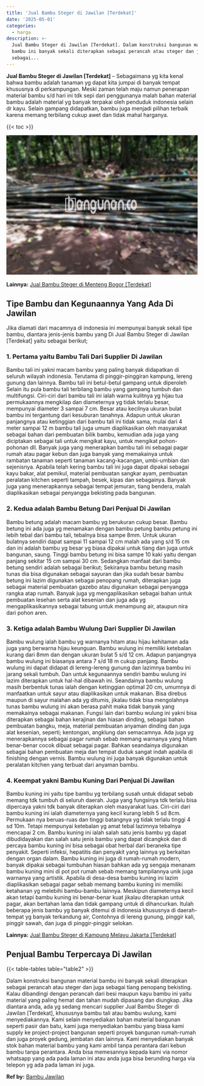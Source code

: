 ```yaml
---
title: 'Jual Bambu Steger di Jawilan [Terdekat]'
date: '2025-05-01'
categories:
  - harga
description: >-
  Jual Bambu Steger di Jawilan [Terdekat]. Dalam konstruksi bangunan material
  bambu ini banyak sekali diterapkan sebagai perancah atau steger dan juga
  sebagai...
---
```


**Jual Bambu Steger di Jawilan \[Terdekat\]** – Sebagaimana yg kita kenal bahwa bambu adalah tanaman yg dapat kita jumpai di banyak tempat khususnya di perkampungan. Meski zaman telah maju namun penerapan material bambu s/d hari ini tdk sepi dari penggunanya malah bahan material bambu adalah material yg banyak terpakai oleh penduduk indonesia selain dr kayu. Selain gampang didapatkan, bambu juga menjadi pilihan terbaik karena memang terbilang cukup awet dan tidak mahal harganya.

{{< toc >}}

![Jual Bambu Steger di Jawilan [Terdekat]](/images/jual-bambu-tali-27.png)

**Lainnya:** [Jual Bambu Steger di Menteng Bogor \[Terdekat\]](https://bambu.bangunan.co/jual-bambu-steger-di-menteng-bogor-terdekat/)

## Tipe Bambu dan Kegunaannya Yang Ada Di Jawilan

Jika diamati dari macamnya di indonesia ini mempunyai banyak sekali tipe bambu, diantara jenis-jenis bambu yang Di Jual Bambu Steger di Jawilan \[Terdekat\] yaitu sebagai berikut;

### 1\. Pertama yaitu Bambu Tali Dari Supplier Di Jawilan

Bambu tali ini yakni macam bambu yang paling banyak didapatkan di seluruh wilayah indonesia. Terutama di pinggir-pinggiran kampung, lereng gunung dan lainnya. Bambu tali ini betul-betul gampang untuk diperoleh Selain itu pula bambu tali terbilang bambu yang gampang tumbuh dan multifungsi. Ciri-ciri dari bambu tali ini ialah warna kulitnya yg hijau tua permukaannya mengkilap dan diameternya yg tidak terlalu besar, mempunyai diameter 3 sampai 7 cm. Besar atau kecilnya ukuran bulat bambu ini tergantung dari kesuburan tanahnya. Adapun untuk ukuran panjangnya atau ketinggian dari bambu tali ini tidak sama, mulai dari 4 meter sampai 12 m bambu tali juga umum diaplikasikan oleh masyarakat sebagai bahan dari pembuatan bilik bambu, kemudian ada juga yang diciptakan sebagai tali untuk mengikat kayu, untuk mengikat pohon-pohonan dll. Banyak juga yang menerapkan bambu tali ini sebagai pagar rumah atau pagar kebun dan juga banyak yang memakainya untuk rambatan tanaman seperti tanaman kacang-kacangan, umbi-umbian dan sejenisnya. Apabila telah kering bambu tali ini juga dapat dipakai sebagai kayu bakar, alat pemikul, material pembuatan sangkar ayam, pembuatan peralatan kitchen seperti tampah, besek, kipas dan sebagainya. Banyak juga yang menerapkannya sebagai tempat jemuran, tiang bendera, malah diaplikasikan sebagai penyangga bekisting pada bangunan.

### 2\. Kedua adalah Bambu Betung Dari Penjual Di Jawilan

Bambu betung adalah macam bambu yg berukuran cukup besar. Bambu betung ini ada juga yg menamakan dengan bambu petung bambu petung ini lebih tebal dari bambu tali, tebalnya bisa sampe 8mm. Untuk ukuran bulatnya sendiri dapat sampai 11 sampai 12 cm malah ada yang s/d 15 cm dan ini adalah bambu yg besar yg biasa dipakai untuk tiang dan juga untuk bangunan, saung. Tinggi bambu betung ini bisa sampe 10 kaki yaitu dengan panjang sekitar 15 cm sampai 30 cm. Sedangkan manfaat dari bambu betung sendiri adalah sebagai berikut; Sekiranya bambu betung masih tunas dia bisa digunakan sebagai sayuran dan jika sudah besar bambu betung ini lazim digunakan sebagai penopang rumah, diterapkan juga sebagai material pembuatan gazebo atau digunakan sebagai penyangga rangka atap rumah. Banyak juga yg mengaplikasikan sebagai bahan untuk pembuatan lesehan serta alat kesenian dan juga ada yg mengaplikasikannya sebagai tabung untuk menampung air, ataupun nira dari pohon aren.

### 3\. Ketiga adalah Bambu Wulung Dari Supplier Di Jawilan

Bambu wulung ialah bambu yg warnanya hitam atau hijau kehitaman ada juga yang berwarna hijau keunguan. Bambu wulung ini memiliki ketebalan kurang dari 8mm dan dengan ukuran bulat 5 s/d 12 cm. Adapun panjangnya bambu wulung ini biasanya antara 7 s/d 18 m cukup panjang. Bambu wulung ini dapat didapat di lereng-lereng gunung dan lazimnya bambu ini jarang sekali tumbuh. Dan untuk kegunaannya sendiri bambu wulung ini lazim diterapkan untuk hal-hal dibawah ini. Seandainya bambu wulung masih berbentuk tunas ialah dengan ketinggian optimal 20 cm, umumnya di manfaatkan untuk sayur atau diaplikasikan untuk makanan. Bisa direbus maupun di sayur malahan ada yg ditumis, jikalau tidak bisa mengolahnya tunas bambu wulung ini akan berasa pahit maka tidak banyak yang memakainya sebagai makanan. Fungsi lain dari bambu wulung ini yakni bisa diterapkan sebagai bahan kerajinan dan hiasan dinding, sebagai bahan pembuatan bangku, meja, material pembuatan anyaman dinding dan juga alat kesenian, seperti; kentongan, angklung dan semacamnya. Ada juga yg menerapkannya sebagai pagar rumah sebab memang warnanya yang hitam benar-benar cocok dibuat sebagai pagar. Bahkan seandainya digunakan sebagai bahan pembuatan meja dan tempat duduk sangat indah apabila di finishing dengan vernis. Bambu wulung ini juga banyak digunakan untuk peralatan kitchen yang terbuat dari anyaman bambu.

### 4\. Keempat yakni Bambu Kuning Dari Penjual Di Jawilan

Bambu kuning ini yaitu tipe bambu yg terbilang susah untuk didapat sebab memang tdk tumbuh di seluruh daerah. Juga yang fungsinya tdk terlalu bisa dipercaya yakni tdk banyak diterapkan oleh masyarakat luas. Ciri-ciri dari bambu kuning ini ialah diameternya yang kecil kurang lebih 5 sd 8cm. Permukaan nya beruas-ruas dan tinggi batangnya yg tidak terlalu tinggi 4 sd 10m. Tetapi mempunyai ketebalan yg amat tebal lazimnya tebalnya mencapai 2 cm. Bambu kuning ini ialah salah satu jenis bambu yg dapat dibudidayakan dan salah satu jenis bambu yang dapat dicangkok dan di percaya bambu kuning ini bisa sebagai obat herbal dari beraneka tipe penyakit. Seperti infeksi, hepatitis dan penyakit yang lainnya yg berkaitan dengan organ dalam. Bambu kuning ini juga di rumah-rumah modern, banyak dipakai sebagai tumbuhan hiasan bahkan ada yg sengaja menanam bambu kuning mini di pot pot rumah sebab memang tampilannya unik juga warnanya yang artistik. Apabila di desa-desa bambu kuning ini lazim diaplikasikan sebagai pagar sebab memang bambu kuning ini memiliki ketahanan yg melebihi bambu-bambu lainnya. Meskipun diameternya kecil akan tetapi bambu kuning ini benar-benar kuat jikalau diterapkan untuk pagar, akan bertahan lama dan tidak gampang untuk di dihancurkan. Itulah beberapa jenis bambu yg banyak ditemui di indonesia khususnya di daerah-tempat yg banyak terkandung air, Contohnya di lereng gunung, pinggir kali, pinggir sawah, dan juga di pinggir-pinggir selokan.

**Lainnya:** [Jual Bambu Steger di Kampung Melayu Jakarta \[Terdekat\]](https://bambu.bangunan.co/jual-bambu-steger-di-kampung-melayu-jakarta-terdekat/)

## Penjual Bambu Terpercaya Di Jawilan

{{< table-tables table="table2" >}}

Dalam konstruksi bangunan material bambu ini banyak sekali diterapkan sebagai perancah atau steger dan juga sebagai tiang penopang bekisting. Kalau dibandingi dengan perancah dari besi maupun kayu bambu ini yaitu material yang paling hemat dan tahan mudah dipasang dan diungkap. Jika diantara anda, ada yg sedang mencari supplier Jual Bambu Steger di Jawilan \[Terdekat\], khususnya bambu tali atau bambu wulung, kami menyediakannya. Kami selain menyediakan bahan material bangunan seperti pasir dan batu, kami juga menyediakan bambu yang biasa kami supply ke project-project bangunan seperti proyek bangunan rumah-rumah dan juga proyek gedung, jembatan dan lainnya. Kami menyediakan banyak stok bahan material bambu yang kami ambil tanpa perantara dari kebun bambu tanpa perantara. Anda bisa memesannya kepada kami via nomor whatsapp yang ada pada laman ini atau anda juga bisa berunding harga via telepon yg ada pada laman ini juga.

**Ref by:** [Bambu Jawilan](https://id.wikipedia.org/wiki/Bambu)
